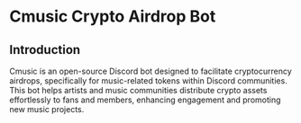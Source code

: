 # Cmusic Crypto Airdrop Bot

## Introduction
Cmusic is an open-source Discord bot designed to facilitate cryptocurrency airdrops, specifically for music-related tokens within Discord communities. This bot helps artists and music communities distribute crypto assets effortlessly to fans and members, enhancing engagement and promoting new music projects.
